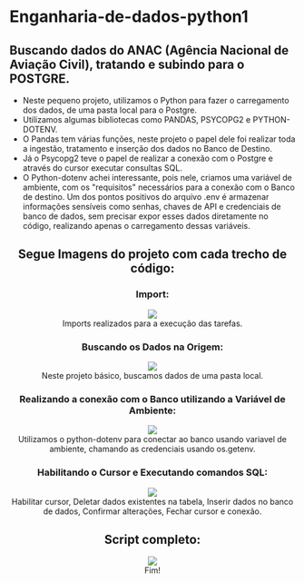 # Enganharia-de-dados-python1

## Buscando dados do ANAC (Agência Nacional de Aviação Civil), tratando e subindo para o POSTGRE.

- Neste pequeno projeto, utilizamos o Python para fazer o carregamento dos dados, de uma pasta local para o Postgre.
- Utilizamos algumas bibliotecas como PANDAS, PSYCOPG2 e PYTHON-DOTENV.
- O Pandas tem várias funções, neste projeto o papel dele foi realizar toda a ingestão, tratamento e inserção dos dados no Banco de Destino.
- Já o Psycopg2 teve o papel de realizar a conexão com o Postgre e através do cursor executar consultas SQL.
- O Python-dotenv achei interessante, pois nele, criamos uma variável de ambiente, com os "requisitos" necessários para a conexão com o Banco de destino. Um dos pontos positivos do arquivo .env é armazenar informações sensíveis como senhas, chaves de API e credenciais de banco de dados, sem precisar expor esses dados diretamente no código, realizando apenas o carregamento dessas variáveis.

<h2 align="center">Segue Imagens do projeto com cada trecho de código:</h2>

<h3 align="center">Import:</h3>
<div align="center">
<img src = "https://github.com/user-attachments/assets/5e0efe0a-0a46-4e61-84df-d6989599b40f"/>
</div>
<div align="center">Imports realizados para a execução das tarefas.</div>



<h3 align="center">Buscando os Dados na Origem:</h3>
<div align="center">
<img src = "https://github.com/user-attachments/assets/fe8c8d46-2519-4680-993e-cce11a5313ef"/>
</div>
<div align="center">Neste projeto básico, buscamos dados de uma pasta local.</div>



<h3 align="center">Realizando a conexão com o Banco utilizando a Variável de Ambiente:</h3>
<div align="center">
<img src = "https://github.com/user-attachments/assets/e3fb5ac4-9c9e-478b-ba4a-fe446e19bdda"/>
</div>
<div align="center">Utilizamos o python-dotenv para conectar ao banco usando variavel de ambiente, chamando as credenciais usando os.getenv.</div>



<h3 align="center">Habilitando o Cursor e Executando comandos SQL:</h3>
<div align="center">
<img src = "https://github.com/user-attachments/assets/935c3808-bbdd-4fe1-bab6-be344001a8a0"/> 
</div>
<div align="center">Habilitar cursor, Deletar dados existentes na tabela, Inserir dados no banco de dados, Confirmar alterações, Fechar cursor e conexão.</div>



<h2 align="center">Script completo:</h2>
<div align="center">
<img src = "https://github.com/user-attachments/assets/4a5261bf-53c9-4485-bfe0-3175b5f6d931"/>   
</div>
<div align="center">Fim!</div>
